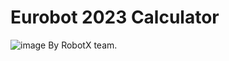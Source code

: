 # Eurobot 2023 Calculator
![image](https://user-images.githubusercontent.com/55328925/216832959-7f44c6f2-24b4-4f72-8b56-5834f0c55c45.png)
By RobotX team.